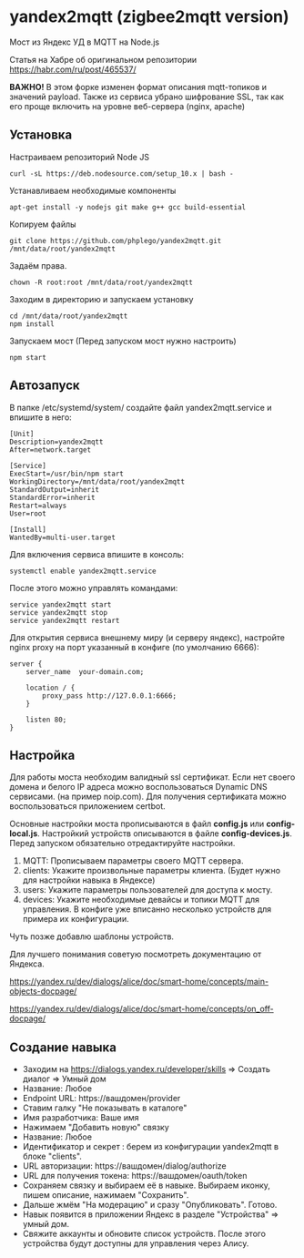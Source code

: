 # yandex2mqtt (zigbee2mqtt version)
Мост из Яндекс УД в MQTT на Node.js 

Статья на Хабре об оригинальном репозитории https://habr.com/ru/post/465537/

**ВАЖНО!** В этом форке изменен формат описания mqtt-топиков и значений payload.
Также из сервиса убрано шифрование SSL, так как его проще включить на уровне веб-сервера (nginx, apache)

## Установка

Настраиваем репозиторий Node JS

```
curl -sL https://deb.nodesource.com/setup_10.x | bash -
```

Устанавливаем необходимые компоненты

```
apt-get install -y nodejs git make g++ gcc build-essential
```

Копируем файлы

```
git clone https://github.com/phplego/yandex2mqtt.git /mnt/data/root/yandex2mqtt
```

Задаём права.
```
chown -R root:root /mnt/data/root/yandex2mqtt
```

Заходим в директорию и запускаем установку

```
cd /mnt/data/root/yandex2mqtt
npm install
```

Запускаем мост  (Перед запуском мост нужно настроить)

```
npm start
```

## Автозапуск

В папке  /etc/systemd/system/ создайте файл yandex2mqtt.service и впишите в него:

```
[Unit]
Description=yandex2mqtt
After=network.target

[Service]
ExecStart=/usr/bin/npm start
WorkingDirectory=/mnt/data/root/yandex2mqtt
StandardOutput=inherit
StandardError=inherit
Restart=always
User=root

[Install]
WantedBy=multi-user.target
```


Для включения сервиса впишите в консоль:

```
systemctl enable yandex2mqtt.service
```

После этого можно управлять командами:

```
service yandex2mqtt start
service yandex2mqtt stop
service yandex2mqtt restart
```

Для открытия сервиса внешнему миру (и серверу яндекс), настройте nginx proxy на порт указанный в конфиге (по умолчанию 6666):
```
server {
    server_name  your-domain.com;

    location / {
        proxy_pass http://127.0.0.1:6666;
    }

    listen 80;
}

```


## Настройка

Для работы моста необходим валидный ssl сертификат. Если нет своего домена и белого IP адреса можно воспользоваться Dynamic DNS  сервисами. (на пример noip.com). Для получения сертификата можно воспользоваться приложением certbot. 

Основные настройки моста прописываются в файл **config.js** или **config-local.js**. Настройкий устройств описываются в файле **config-devices.js**. Перед запуском обязательно отредактируйте настройки. 


1) MQTT: Прописываем параметры своего MQTT сервера.
2) clients: Укажите произвольные параметры клиента. (Будет нужно для настройки навыка в Яндексе)
3) users: Укажите параметры пользователей для доступа к мосту.
4) devices: Укажите необходимые девайсы и топики MQTT для управления. В конфиге уже вписанно несколько устройств для примера их конфигурации.

Чуть позже добавлю шаблоны устройств. 

Для лучшего понимания советую посмотреть документацию от Яндекса.

https://yandex.ru/dev/dialogs/alice/doc/smart-home/concepts/main-objects-docpage/

https://yandex.ru/dev/dialogs/alice/doc/smart-home/concepts/on_off-docpage/

## Создание навыка

* Заходим на https://dialogs.yandex.ru/developer/skills => Создать диалог => Умный дом
* Название: Любое
* Endpoint URL: https://вашдомен/provider
* Ставим галку "Не показывать в каталоге"
* Имя разработчика: Ваше имя
* Нажимаем "Добавить новую" связку
* Название: Любое
* Идентификатор  и секрет : берем из конфигурации yandex2mqtt в блоке "clients".
* URL авторизации: https://вашдомен/dialog/authorize
* URL для получения токена: https://вашдомен/oauth/token
* Сохраняем связку и выбираем её в навыке. Выбираем иконку, пишем описание, нажимаем "Сохранить". 
* Дальше жмём "На модерацию" и сразу "Опубликовать". Готово. 
* Навык появится в приложении Яндекс в разделе "Устройства" => умный дом. 
* Свяжите аккаунты и обновите список устройств. После этого устройства будут доступны для управления через Алису. 
